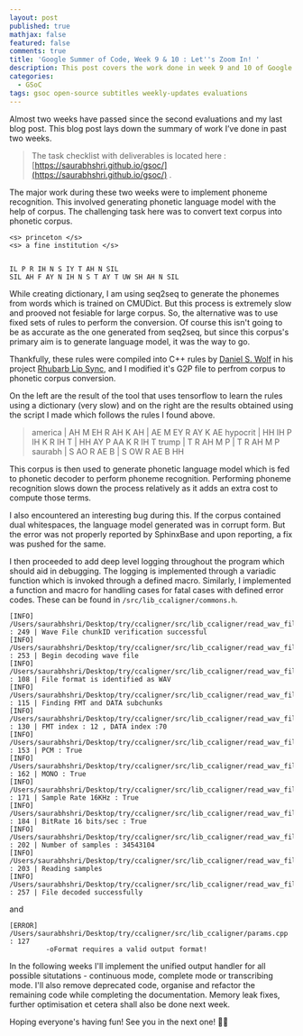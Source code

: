 ```yaml
---
layout: post
published: true
mathjax: false
featured: false
comments: true
title: 'Google Summer of Code, Week 9 & 10 : Let''s Zoom In! '
description: This post covers the work done in week 9 and 10 of Google Summer of Code 2017.
categories:
  - GSoC
tags: gsoc open-source subtitles weekly-updates evaluations
---
```

Almost two weeks have passed since the second evaluations and my last blog post. This blog post lays down the summary of work I’ve done in past two weeks.

> The task checklist with deliverables is located here : [https://saurabhshri.github.io/gsoc/](https://saurabhshri.github.io/gsoc/) . 

The major work during these two weeks were to implement phoneme recognition. This involved generating phonetic language model with the help of corpus. The challenging task here was to convert text corpus into phonetic corpus.

```
<s> princeton </s>
<s> a fine institution </s>


IL P R IH N S IY T AH N SIL
SIL AH F AY N IH N S T AY T UW SH AH N SIL
```

While creating dictionary, I am using seq2seq to generate the phonemes from words which is trained on CMUDict. But this process is extremely slow and prooved not fesiable for large corpus. So, the alternative was to use fixed sets of rules to perform the conversion. Of course this isn't going to be as accurate as the one generated from seq2seq, but since this corpus's primary aim is to generate language model, it was the way to go. 

Thankfully, these rules were compiled into C++ rules by [Daniel S. Wolf](github.com/DanielSWolf/) in his project [Rhubarb Lip Sync](github.com/DanielSWolf/rhubarb-lip-sync), and I modified it's G2P file to perfrom corpus to phonetic corpus conversion. 

On the left are the result of the tool that uses tensorflow to learn the rules using a dictionary (very slow) and on the right are the results obtained using the script I made which follows the rules I found above.

> america     |     AH M EH R AH K AH       |     AE M EY R AY K AE
> hypocrit    |     HH IH P IH K R IH T     |     HH AY P AA K R IH T
> trump       |     T R AH M P              |     T R AH M P
> saurabh     |     S AO R AE B             |     S OW R AE B HH

This corpus is then used to generate phonetic language model which is fed to phonetic decoder to perform phoneme recognition. Performing phoneme recognition slows down the process relatively as it adds an extra cost to compute those terms.

I also encountered an interesting bug during this. If the corpus contained dual whitespaces, the language model generated was in corrupt form. But the error was not properly reported by SphinxBase and upon reporting, a fix was pushed for the same.

I then proceeded to add deep level logging throughout the program which should aid in debugging. The logging is implemented through a variadic function which is invoked through a defined macro. Similarly, I implemented a function and macro for handling cases for fatal cases with defined error codes. These can be found in `/src/lib_ccaligner/commons.h`.

```
[INFO] /Users/saurabhshri/Desktop/try/ccaligner/src/lib_ccaligner/read_wav_file.cpp : 249 | Wave File chunkID verification successful
[INFO] /Users/saurabhshri/Desktop/try/ccaligner/src/lib_ccaligner/read_wav_file.cpp : 253 | Begin decoding wave file
[INFO] /Users/saurabhshri/Desktop/try/ccaligner/src/lib_ccaligner/read_wav_file.cpp : 108 | File format is identified as WAV
[INFO] /Users/saurabhshri/Desktop/try/ccaligner/src/lib_ccaligner/read_wav_file.cpp : 115 | Finding FMT and DATA subchunks
[INFO] /Users/saurabhshri/Desktop/try/ccaligner/src/lib_ccaligner/read_wav_file.cpp : 130 | FMT index : 12 , DATA index :70
[INFO] /Users/saurabhshri/Desktop/try/ccaligner/src/lib_ccaligner/read_wav_file.cpp : 153 | PCM : True
[INFO] /Users/saurabhshri/Desktop/try/ccaligner/src/lib_ccaligner/read_wav_file.cpp : 162 | MONO : True
[INFO] /Users/saurabhshri/Desktop/try/ccaligner/src/lib_ccaligner/read_wav_file.cpp : 171 | Sample Rate 16KHz : True
[INFO] /Users/saurabhshri/Desktop/try/ccaligner/src/lib_ccaligner/read_wav_file.cpp : 184 | BitRate 16 bits/sec : True
[INFO] /Users/saurabhshri/Desktop/try/ccaligner/src/lib_ccaligner/read_wav_file.cpp : 202 | Number of samples : 34543104
[INFO] /Users/saurabhshri/Desktop/try/ccaligner/src/lib_ccaligner/read_wav_file.cpp : 203 | Reading samples
[INFO] /Users/saurabhshri/Desktop/try/ccaligner/src/lib_ccaligner/read_wav_file.cpp : 257 | File decoded successfully
```

and

```
[ERROR] /Users/saurabhshri/Desktop/try/ccaligner/src/lib_ccaligner/params.cpp : 127 
		 -oFormat requires a valid output format!
```

In the following weeks I'll implement the unified output handler for all possible situtations -  continuous mode, complete mode or transcribing mode. I'll also remove deprecated code, organise and refactor the remaining code while completing the documentation. Memory leak fixes, further optimisation et cetera shall also be done next week.

Hoping everyone's having fun! See you in the next one! 🙏🏻